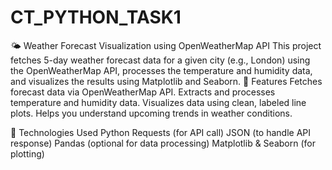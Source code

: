 # CT_PYTHON_TASK1
🌤️ Weather Forecast Visualization using OpenWeatherMap API This project fetches 5-day weather forecast data for a given city (e.g., London) using the OpenWeatherMap API, processes the temperature and humidity data, and visualizes the results using Matplotlib and Seaborn.
📌 Features
Fetches forecast data via OpenWeatherMap API.
Extracts and processes temperature and humidity data.
Visualizes data using clean, labeled line plots.
Helps you understand upcoming trends in weather conditions.

📁 Technologies Used
Python
Requests (for API call)
JSON (to handle API response)
Pandas (optional for data processing)
Matplotlib & Seaborn (for plotting)
